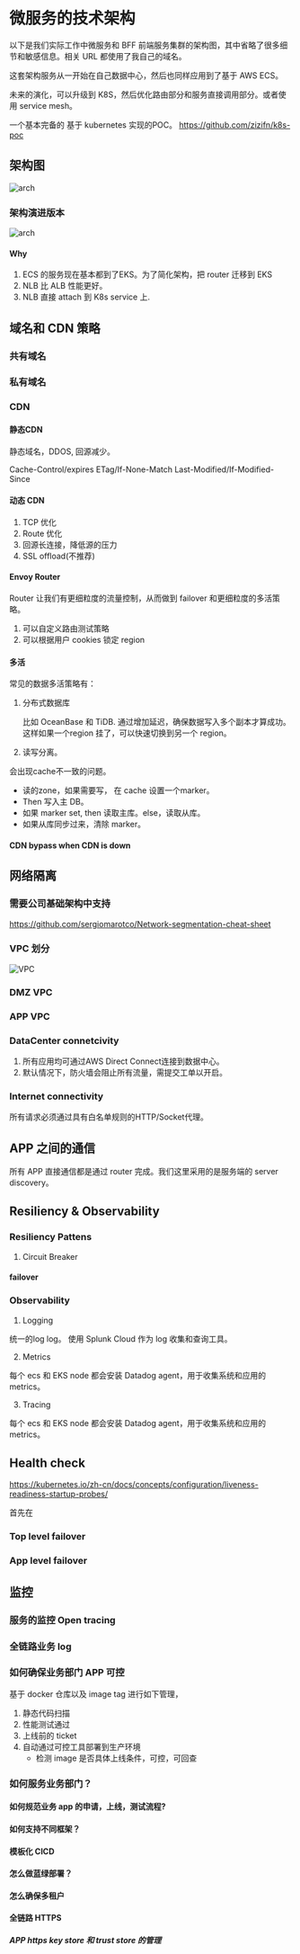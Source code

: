 # 微服务的技术架构

以下是我们实际工作中微服务和 BFF 前端服务集群的架构图，其中省略了很多细节和敏感信息。相关 URL 都使用了我自己的域名。

这套架构服务从一开始在自己数据中心，然后也同样应用到了基于 AWS ECS。

未来的演化，可以升级到 K8S，然后优化路由部分和服务直接调用部分。或者使用 service mesh。

一个基本完备的 基于 kubernetes 实现的POC。 https://github.com/zizifn/k8s-poc

## 架构图

![arch](./consolidated-network.excalidraw.png)

### 架构演进版本
![arch](./consolidated-network-v2.excalidraw.png)
#### Why

1. ECS 的服务现在基本都到了EKS。为了简化架构，把 router 迁移到 EKS
2. NLB 比 ALB 性能更好。
3. NLB 直接 attach 到 K8s service 上.
## 域名和 CDN 策略

### 共有域名

### 私有域名

### CDN

#### 静态CDN 

静态域名，DDOS, 回源减少。

Cache-Control/expires
ETag/If-None-Match
Last-Modified/If-Modified-Since

#### 动态 CDN

1. TCP 优化
2. Route 优化
3. 回源长连接，降低源的压力
4. SSL offload(不推荐)

#### Envoy Router

Router 让我们有更细粒度的流量控制，从而做到 failover 和更细粒度的多活策略。

1. 可以自定义路由测试策略
2. 可以根据用户 cookies 锁定 region

#### 多活

常见的数据多活策略有：

1. 分布式数据库

   比如 OceanBase 和 TiDB. 通过增加延迟，确保数据写入多个副本才算成功。这样如果一个region 挂了，可以快速切换到另一个 region。

2. 读写分离。

会出现cache不一致的问题。
- 读的zone，如果需要写， 在 cache 设置一个marker。
- Then 写入主 DB。
- 如果 marker set, then 读取主库。else，读取从库。
- 如果从库同步过来，清除 marker。

#### CDN bypass when CDN is down

## 网络隔离

### 需要公司基础架构中支持

https://github.com/sergiomarotco/Network-segmentation-cheat-sheet

### VPC 划分

![VPC](./vpc.excalidraw.png)

### DMZ VPC

### APP VPC

### DataCenter connetcivity

1. 所有应用均可通过AWS Direct Connect连接到数据中心。
2. 默认情况下，防火墙会阻止所有流量，需提交工单以开启。

###  Internet connectivity

所有请求必须通过具有白名单规则的HTTP/Socket代理。

## APP 之间的通信

所有 APP 直接通信都是通过 router 完成。我们这里采用的是服务端的 server discovery。


## Resiliency & Observability

### Resiliency Pattens 
1. Circuit Breaker

#### failover

### Observability
1. Logging

  统一的log log。 使用 Splunk Cloud 作为 log 收集和查询工具。

2. Metrics

每个 ecs 和 EKS node 都会安装 Datadog agent，用于收集系统和应用的 metrics。

3. Tracing

每个 ecs 和 EKS node 都会安装 Datadog agent，用于收集系统和应用的 metrics。


## Health check
https://kubernetes.io/zh-cn/docs/concepts/configuration/liveness-readiness-startup-probes/

首先在

### Top level failover

### App level failover



## 监控

### 服务的监控 Open tracing

### 全链路业务 log



### 如何确保业务部门 APP 可控

基于 docker 仓库以及 image tag 进行如下管理，

1. 静态代码扫描
2. 性能测试通过
3. 上线前的 ticket
4. 自动通过可控工具部署到生产环境
   - 检测 image 是否具体上线条件，可控，可回查

### 如何服务业务部门？

#### 如何规范业务 app 的申请，上线，测试流程?

#### 如何支持不同框架？

#### 模板化 CICD

#### 怎么做蓝绿部署？

#### 怎么确保多租户

#### 全链路 HTTPS

##### APP https key store 和 trust store 的管理
